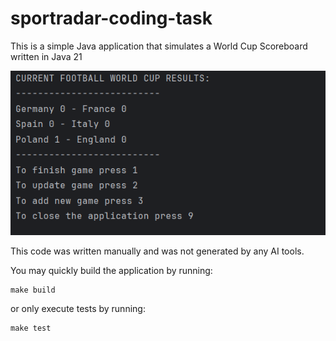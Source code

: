 # sportradar-coding-task

This is a simple Java application that simulates a World Cup Scoreboard written in Java 21

![Screenshot of a working application.](assets/images/img.png)

This code was written manually and was not generated by any AI tools.

You may quickly build the application by running:
```
make build
```
or only execute tests by running:
```
make test
```
